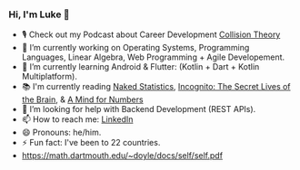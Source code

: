 ### Hi, I'm Luke 👋

-   :studio_microphone:  Check out my Podcast about Career Development [Collision Theory](https://sigep.buzzsprout.com/)
- 🔭  I’m currently working on Operating Systems, Programming Languages, Linear Algebra, Web Programming + Agile Developement.
- 🌱  I’m currently learning Android & Flutter: (Kotlin + Dart + Kotlin Multiplatform).
-  :books:   I'm currently reading [Naked Statistics](https://www.amazon.com/Naked-Statistics-Stripping-Dread-Data-dp-0393071952/dp/0393071952/ref=mt_other?_encoding=UTF8&me=&qid=), [Incognito: The Secret Lives of the Brain](https://www.amazon.com/Incognito-Secret-Lives-David-Eagleman/dp/0307389928), & [A Mind for Numbers](https://www.amazon.com/Mind-Numbers-Science-Flunked-Algebra/dp/039916524X/ref=sr_1_3?crid=30KPQKQKSQ9AF&dchild=1&keywords=a+mind+for+numbers&qid=1603812549&s=books&sprefix=a+mind+for+nu%2Cstripbooks%2C166&sr=1-3)
- 🤔  I’m looking for help with Backend Development (REST APIs).
- 📫  How to reach me: [LinkedIn](https://www.linkedin.com/in/luke-mcevoy/)
- 😄  Pronouns: he/him.
- ⚡  Fun fact: I've been to 22 countries.
- https://math.dartmouth.edu/~doyle/docs/self/self.pdf
